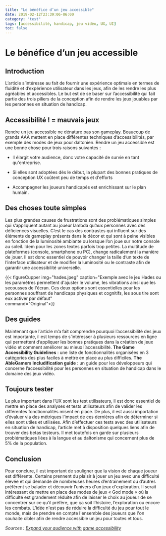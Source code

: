 ```yaml
---
title: "Le bénéfice d’un jeu accessible"
date: 2019-02-12T23:39:06-06:00
category: "test"
tags: [accessibilité, handicap, jeu vidéo, UX, UI]
toc: false
---
```

# Le bénéfice d’un jeu accessible

## Introduction
L’article s’intéresse au fait de fournir une expérience optimale en termes de fluidité et d’expérience utilisateur dans les jeux, afin de les rendre les plus agréables et accessibles. Le but est de se baser sur l’accessibilité qui fait partie des trois piliers de la conception afin de rendre les jeux jouables par les personnes en situation de handicap.


## Accessibilité ! = mauvais jeux
Rendre un jeu accessible ne dénature pas son gameplay. Beaucoup de grands AAA  mettent en place différentes techniques d’accessibilités, par exemple des modes de jeux pour daltonien. Rendre un jeu accessible est une bonne chose pour trois raisons suivantes :
*	Il élargit votre audience, donc votre capacité de survie en tant qu'entreprise.
*	Si elles sont adoptées dès le début, la plupart des bonnes pratiques de conception UX coûtent peu de temps et d'efforts

*	Accompagner les joueurs handicapés est enrichissant sur le plan humain.


## Des choses toute simples
Les plus grandes causes de frustrations sont des problématiques simples qui s’appliquent autant au joueur lambda qu’aux personnes avec des déficiences visuelles. C’est le cas des contrastes qui influent sur des éléments de gameplay présents dans le décor et qui sont à peine visibles en fonction de la luminosité ambiante ou lorsque l’on joue sur notre console au soleil. Idem pour les zones textes parfois trop petites. 
La multitude de plateformes (console, smartphone ou PC), change radicalement la manière de jouer. Il est donc essentiel de pouvoir changer la taille d’un texte de l’interface utilisateur et de modifier la luminosité ou le contraste afin de garantir une accessibilité universelle.


  {{< figureCupper
img="hades.jpeg" 
caption="Exemple avec le jeu Hades ou les paramètres permettent d'ajuster le volume, les vibrations ainsi que les secousses de l'écran. Ces deux options sont essentielles pour les personnes souffrant de handicaps physiques et cognitifs, les sous tire sont eux activer par défaut"  
command="Original">}}


## Des guides 
Maintenant que l’article m’a fait comprendre pourquoi l’accessibilité des jeux est importante, il est temps de s’intéresser à plusieurs ressources en ligne qui permettent d’appliquer les bonnes pratiques dans la création de jeux vidéo et comment améliorer au mieux l’accessibilité.
**The Game Accessibility Guidelines** : une liste de fonctionnalités organisées en 3 catégories des plus faciles à mettre en place au plus difficiles.
**The AbleGamers Includification guide** : un guide   pour les développeurs qui concerne l’accessibilité pour les personnes en situation de handicap dans le domaine des jeux vidéo.


## Toujours tester
Le plus important dans l’UX sont les test utilisateurs, il est donc essentiel de mettre en place des analyses et tests utilisateurs afin de valider les différentes fonctionnalités misent en place. De plus, il est aussi importation d’évaluer via des métriques l’impact de ces dernières afin de déterminer si elles sont utiles et utilisées.
Afin d’effectuer ces tests avec des utilisateurs en situation de handicap, l’article met à disposition quelques liens afin de trouver des betas testeurs. Il met toutefois en garde sur plusieurs problématiques liées à la langue et au daltonisme qui concernent plus de 5% de la population.


## Conclusion
Pour conclure, il est important de souligner que la vision de chaque joueur est différente. Certains prennent du plaisir à jouer un jeu avec une difficulté élevée et qui demande de nombreuses heures d’entrainement ou d’autres préfèrent se balader et découvrir l’univers d'un jeux d'exploration.
Il serait intéressant de mettre en place des modes de jeux « God mode » où la difficulté est grandement réduite afin de laisser le choix au joueur de se concentrer sur ce qu’il préfère, que ça soit l’histoire, l’exploration ou encore les combats. L’idée n'est pas de réduire la difficulté du jeu pour tout le monde, mais de prendre en compte l'ensemble des joueurs que l'on souhaite cibler afin de rendre accessible un jeu pour toutes et tous.


*Sources :
[Expand your audience with game accessibility](https://gameanalytics.com/blog/how-to-expand-your-audience-with-game-accessibility/)*
